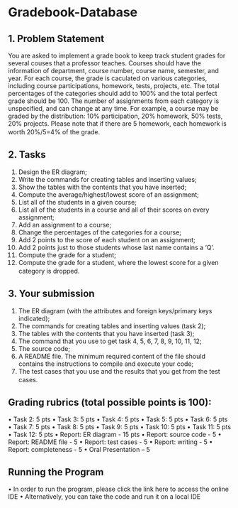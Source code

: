 # Gradebook-Database

## 1. Problem Statement
You are asked to implement a grade book to keep track student grades for several couses that a professor teaches. Courses should have the information of department, course number, course name, semester, and year.  For each course, the grade is caculated on various categories, including course participations, homework, tests, projects, etc.  The total percentages of the categories should add to 100% and the total perfect grade should be 100. The number of assignments from each category is unspecified, and can change at any time.  For example, a course may be graded by the distribution: 10% participation, 20% homework, 50% tests, 20% projects. Please note that if there are 5 homework, each homework is worth 20%/5=4% of the grade.
　
## 2. Tasks
1.	Design the ER diagram;
2.	Write the commands for creating tables and inserting values;
3.	Show the tables with the contents that you have inserted;
4.	Compute the average/highest/lowest score of an assignment;
5.	List all of the students in a given course;
6.	List all of the students in a course and all of their scores on every assignment;
7.	Add an assignment to a course;
8.	Change the percentages of the categories for a course;
9.	Add 2 points to the score of each student on an assignment;
10.	Add 2 points just to those students whose last name contains a ‘Q’.
11.	Compute the grade for a student;
12.	Compute the grade for a student, where the lowest score for a given category is dropped.
　
## 3. Your submission 
1.	The ER diagram (with the attributes and foreign keys/primary keys indicated);
2.	The commands for creating tables and inserting values (task 2);
3.	The tables with the contents that you have inserted (task 3);
4.	The command that you use to get task 4, 5, 6, 7, 8, 9, 10, 11, 12;
5.	The source code;
6.	A README file. The minimum required content of the file should contains the instructions to compile and execute your code;
7.	The test cases that you use and the results that you get from the test cases.
　
## Grading rubrics (total possible points is 100):
•	Task 2: 5 pts
•	Task 3: 5 pts
•	Task 4: 5 pts
•	Task 5: 5 pts
•	Task 6: 5 pts
•	Task 7: 5 pts
•	Task 8: 5 pts
•	Task 9: 5 pts
•	Task 10: 5 pts
•	Task 11: 5 pts
•	Task 12: 5 pts
•	Report: ER diagram - 15 pts
•	Report: source code - 5
•	Report: README file - 5
•	Report: test cases - 5
•	Report: writing - 5
•	Report: completeness - 5
•	Oral Presentation – 5
## Running the Program
•	In order to run the program, please click the link here to access the online IDE
•	Alternatively, you can take the code and run it on a local IDE
